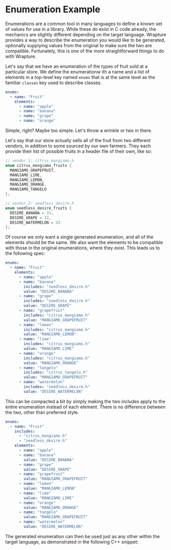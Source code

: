 # Enumeration Example

Enumerations are a common tool in many languages to define a known set of values
for use in a library. While these do exist in C code already, the mechanics are
slightly different depending on the target language. Wrapture provides a way to
describe the enumeration you would like to be generated, optionally supplying
values from the original to make sure the two are compatible. Fortunately, this
is one of the more straightforward things to do with Wrapture.

Let's say that we have an enumeration of the types of fruit sold at a particular
store. We define the enumerationw ith a name and a list of elements in a
top-level key named `enums` that is at the same level as the familiar `classes`
key used to describe classes.

```yaml
enums:
  - name: "Fruit"
    elements:
      - name: "apple"
      - name: "banana"
      - name: "grape"
      - name: "orange"
```

Simple, right? Maybe too simple. Let's throw a wrinkle or two in there.

Let's say that our store actually sells all of the fruit from two different
vendors, in addition to some sourced by our own farmers. They each provide their
list of possible fruits in a header file of their own, like so:

```c
// vendor 1: citrus_mangiamo.h
enum citrus_mangiamo_fruits {
  MANGIAMO_GRAPEFRUIT,
  MANGIAMO_LIME,
  MANGIAMO_LEMON,
  MANGIAMO_ORANGE,
  MANGIAMO_TANGELO
};
```

```c
// vendor 2: seedless_desire.h
enum seedless_desire_fruits {
  DESIRE_BANANA = 31,
  DESIRE_GRAPE = 32,
  DESIRE_WATERMELON = 33
};
```

Of course we only want a single generated enumeration, and all of the elements
should be the same. We also want the elements to be compatible with those in the
original enumerations, where they exist. This leads us to the following spec:

```yaml
enums:
  - name: "Fruit"
    elements:
      - name: "apple"
      - name: "banana"
        includes: "seedless_desire.h"
        value: "DESIRE_BANANA"
      - name: "grape"
        includes: "seedless_desire.h"
        value: "DESIRE_GRAPE"
      - name: "grapefruit"
        includes: "citrus_mangiamo.h"
        value: "MANGIAMO_GRAPEFRUIT"
      - name: "lemon"
        includes: "citrus_mangiamo.h"
        value: "MANGIAMO_LEMON"
      - name: "lime"
        includes: "citrus_mangiamo.h"
        value: "MANGIAMO_LIME"
      - name: "orange"
        includes: "citrus_mangiamo.h"
        value: "MANGIAMO_ORANGE"
      - name: "tangelo"
        includes: "citrus_tangelo.h"
        value: "MANGIAMO_GRAPEFRUIT"
      - name: "watermelon"
        includes: "seedless_desire.h"
        value: "DESIRE_WATERMELON"
```

This can be compacted a bit by simply making the two includes apply to the
entire enumeration instead of each element. There is no difference between the
two, other than preferred style.

```yaml
enums:
  - name: "Fruit"
    includes:
      - "citrus_mangiamo.h"
      - "seedless_desire.h"
    elements:
      - name: "apple"
      - name: "banana"
        value: "DESIRE_BANANA"
      - name: "grape"
        value: "DESIRE_GRAPE"
      - name: "grapefruit"
        value: "MANGIAMO_GRAPEFRUIT"
      - name: "lemon"
        value: "MANGIAMO_LEMON"
      - name: "lime"
        value: "MANGIAMO_LIME"
      - name: "orange"
        value: "MANGIAMO_ORANGE"
      - name: "tangelo"
        value: "MANGIAMO_GRAPEFRUIT"
      - name: "watermelon"
        value: "DESIRE_WATERMELON"
```

The generated enumeration can then be used just as any other within the target
language, as demonstrated in the following C++ snippet:

```cpp

```
